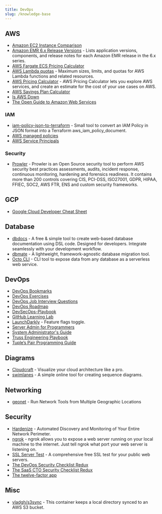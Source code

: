 ```yaml
---
title: DevOps
slug: /knowledge-base
---
```


## AWS

- [Amazon EC2 Instance Comparison](https://ec2instances.github.io/)
- [Amazon EMR 6.x Release Versions](https://docs.aws.amazon.com/emr/latest/ReleaseGuide/emr-release-6x.html) - Lists application versions, components, and release notes for each Amazon EMR release in the 6.x series.
- [AWS Fargate ECS Pricing Calculator](https://www.fargate.org/)
- [AWS Lambda quotas](https://docs.aws.amazon.com/lambda/latest/dg/gettingstarted-limits.html) - Maximum sizes, limits, and quotas for AWS Lambda functions and related resources.
- [AWS Pricing Calculator](https://calculator.aws/) - AWS Pricing Calculator lets you explore AWS services, and create an estimate for the cost of your use cases on AWS.
- [AWS Savings Plan Calculator](https://cloudshim.com/calculator)
- [Is AWS Down](https://www.taloflow.ai/is-aws-down)
- [The Open Guide to Amazon Web Services](https://github.com/open-guides/og-aws)

### IAM

- [iam-policy-json-to-terraform](https://github.com/flosell/iam-policy-json-to-terraform) - Small tool to convert an IAM Policy in JSON format into a Terraform aws_iam_policy_document.
- [AWS managed policies](https://gist.github.com/gene1wood/55b358748be3c314f956)
- [AWS Service Principals](https://gist.github.com/shortjared/4c1e3fe52bdfa47522cfe5b41e5d6f22)

### Security

- [Prowler](https://github.com/prowler-cloud/prowler) - Prowler is an Open Source security tool to perform AWS security best practices assessments, audits, incident response, continuous monitoring, hardening and forensics readiness. It contains more than 200 controls covering CIS, PCI-DSS, ISO27001, GDPR, HIPAA, FFIEC, SOC2, AWS FTR, ENS and custom security frameworks.

## GCP

- [Google Cloud Developer Cheat Sheet](https://googlecloudcheatsheet.withgoogle.com/)

## Database

- [dbdocs](https://dbdocs.io) - A free & simple tool to create web-based database documentation using DSL code. Designed for developers. Integrate seamlessly with your development workflow.
- [dbmate](https://github.com/amacneil/dbmate) - A lightweight, framework-agnostic database migration tool.
- [Octo CLI](https://github.com/octoproject/octo-cli) - CLI tool to expose data from any database as a serverless web service.

## DevOps

- [DevOps Bookmarks](https://www.devopsbookmarks.org)
- [DevOps Exercises](https://github.com/bregman-arie/devops-exercises#python)
- [DevOps Job Interview Questions](https://github.com/DNXLabs/DevOps-Interview-Questions)
- [DevOps Roadmap](https://roadmap.sh/devops)
- [DevSecOps-Playbook](https://github.com/6mile/DevSecOps-Playbook)
- [GitHub Learning Lab](https://lab.github.com/)
- [LaunchDarkly](https://launchdarkly.com/) - Feature flags toggle.
- [Server Admin for Programmers](https://serversforhackers.com/)
- [System Administrator's Guide](https://docs.rockylinux.org/books/admin_guide/01-presentation/)
- [Truss Engineering Playbook](https://playbook.truss.dev/docs)
- [Tuple’s Pair Programming Guide](https://tuple.app/pair-programming-guide)

## Diagrams

- [Cloudcraft](https://www.cloudcraft.co) - Visualize your cloud architecture like a pro.
- [swimlanes](https://swimlanes.io) - A simple online tool for creating sequence diagrams.

## Networking

- [geonet](https://geonet.shodan.io/) - Run Network Tools from Multiple Geographic Locations

## Security

- [Hardenize](https://www.hardenize.com/) - Automated Discovery and Monitoring of Your Entire Network Perimeter.
- [ngrok](https://ngrok.com/) - ngrok allows you to expose a web server running on your local machine to the internet. Just tell ngrok what port your web server is listening on.
- [SSL Server Test](https://www.ssllabs.com/ssltest/) - A comprehensive free SSL test for your public web servers.
- [The DevOps Security Checklist Redux](https://www.goldfiglabs.com/guide/devops-security-checklist/)
- [The SaaS CTO Security Checklist Redux](https://www.goldfiglabs.com/guide/saas-cto-security-checklist/)
- [The twelve-factor app](https://12factor.net/)

## Misc

- [vladgh/s3sync](https://hub.docker.com/r/vladgh/s3sync) - This container keeps a local directory synced to an AWS S3 bucket.
